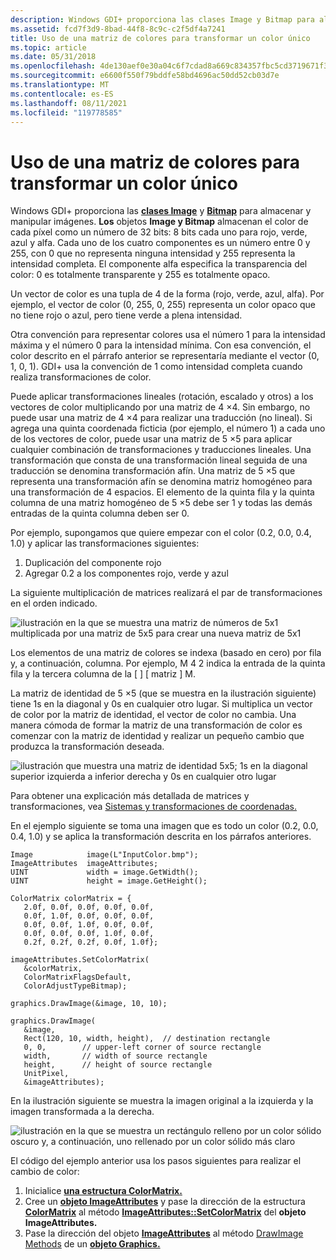 ```yaml
---
description: Windows GDI+ proporciona las clases Image y Bitmap para almacenar y manipular imágenes.
ms.assetid: fcd7f3d9-8bad-44f8-8c9c-c2f5df4a7241
title: Uso de una matriz de colores para transformar un color único
ms.topic: article
ms.date: 05/31/2018
ms.openlocfilehash: 4de130aef0e30a04c6f7cdad8a669c834357fbc5cd3719671f3529d9ed04c1cb
ms.sourcegitcommit: e6600f550f79bddfe58bd4696ac50dd52cb03d7e
ms.translationtype: MT
ms.contentlocale: es-ES
ms.lasthandoff: 08/11/2021
ms.locfileid: "119778585"
---
```

# <a name="using-a-color-matrix-to-transform-a-single-color"></a>Uso de una matriz de colores para transformar un color único

Windows GDI+ proporciona las [**clases Image**](/windows/win32/api/gdiplusheaders/nl-gdiplusheaders-image) y [**Bitmap**](/windows/win32/api/gdiplusheaders/nl-gdiplusheaders-bitmap) para almacenar y manipular imágenes. **Los** objetos **Image y Bitmap** almacenan el color de cada píxel como un número de 32 bits: 8 bits cada uno para rojo, verde, azul y alfa. Cada uno de los cuatro componentes es un número entre 0 y 255, con 0 que no representa ninguna intensidad y 255 representa la intensidad completa. El componente alfa especifica la transparencia del color: 0 es totalmente transparente y 255 es totalmente opaco.

Un vector de color es una tupla de 4 de la forma (rojo, verde, azul, alfa). Por ejemplo, el vector de color (0, 255, 0, 255) representa un color opaco que no tiene rojo o azul, pero tiene verde a plena intensidad.

Otra convención para representar colores usa el número 1 para la intensidad máxima y el número 0 para la intensidad mínima. Con esa convención, el color descrito en el párrafo anterior se representaría mediante el vector (0, 1, 0, 1). GDI+ usa la convención de 1 como intensidad completa cuando realiza transformaciones de color.

Puede aplicar transformaciones lineales (rotación, escalado y otros) a los vectores de color multiplicando por una matriz de 4 ×4. Sin embargo, no puede usar una matriz de 4 ×4 para realizar una traducción (no lineal). Si agrega una quinta coordenada ficticia (por ejemplo, el número 1) a cada uno de los vectores de color, puede usar una matriz de 5 ×5 para aplicar cualquier combinación de transformaciones y traducciones lineales. Una transformación que consta de una transformación lineal seguida de una traducción se denomina transformación afín. Una matriz de 5 ×5 que representa una transformación afín se denomina matriz homogéneo para una transformación de 4 espacios. El elemento de la quinta fila y la quinta columna de una matriz homogéneo de 5 ×5 debe ser 1 y todas las demás entradas de la quinta columna deben ser 0.

Por ejemplo, supongamos que quiere empezar con el color (0.2, 0.0, 0.4, 1.0) y aplicar las transformaciones siguientes:

1.  Duplicación del componente rojo
2.  Agregar 0.2 a los componentes rojo, verde y azul

La siguiente multiplicación de matrices realizará el par de transformaciones en el orden indicado.

![ilustración en la que se muestra una matriz de números de 5x1 multiplicada por una matriz de 5x5 para crear una nueva matriz de 5x1](images/recoloring01.png)

Los elementos de una matriz de colores se indexa (basado en cero) por fila y, a continuación, columna. Por ejemplo, M 4 2 indica la entrada de la quinta fila y la tercera columna de la \[ \] \[ matriz \] M.

La matriz de identidad de 5 ×5 (que se muestra en la ilustración siguiente) tiene 1s en la diagonal y 0s en cualquier otro lugar. Si multiplica un vector de color por la matriz de identidad, el vector de color no cambia. Una manera cómoda de formar la matriz de una transformación de color es comenzar con la matriz de identidad y realizar un pequeño cambio que produzca la transformación deseada.

![ilustración que muestra una matriz de identidad 5x5; 1s en la diagonal superior izquierda a inferior derecha y 0s en cualquier otro lugar](images/recoloring02.png)

Para obtener una explicación más detallada de matrices y transformaciones, vea [Sistemas y transformaciones de coordenadas.](-gdiplus-coordinate-systems-and-transformations-about.md)

En el ejemplo siguiente se toma una imagen que es todo un color (0.2, 0.0, 0.4, 1.0) y se aplica la transformación descrita en los párrafos anteriores.


```
Image            image(L"InputColor.bmp");
ImageAttributes  imageAttributes;
UINT             width = image.GetWidth();
UINT             height = image.GetHeight();

ColorMatrix colorMatrix = {
   2.0f, 0.0f, 0.0f, 0.0f, 0.0f,
   0.0f, 1.0f, 0.0f, 0.0f, 0.0f,
   0.0f, 0.0f, 1.0f, 0.0f, 0.0f,
   0.0f, 0.0f, 0.0f, 1.0f, 0.0f,
   0.2f, 0.2f, 0.2f, 0.0f, 1.0f};
   
imageAttributes.SetColorMatrix(
   &colorMatrix, 
   ColorMatrixFlagsDefault,
   ColorAdjustTypeBitmap);
   
graphics.DrawImage(&image, 10, 10);

graphics.DrawImage(
   &image, 
   Rect(120, 10, width, height),  // destination rectangle 
   0, 0,        // upper-left corner of source rectangle 
   width,       // width of source rectangle
   height,      // height of source rectangle
   UnitPixel,
   &imageAttributes);
```



En la ilustración siguiente se muestra la imagen original a la izquierda y la imagen transformada a la derecha.

![ilustración en la que se muestra un rectángulo relleno por un color sólido oscuro y, a continuación, uno rellenado por un color sólido más claro ](images/colortrans1.png)

El código del ejemplo anterior usa los pasos siguientes para realizar el cambio de color:

1.  Inicialice [**una estructura ColorMatrix.**](/windows/win32/api/Gdipluscolormatrix/ns-gdipluscolormatrix-colormatrix)
2.  Cree un [**objeto ImageAttributes**](/windows/win32/api/gdiplusimageattributes/nl-gdiplusimageattributes-imageattributes) y pase la dirección de la estructura [**ColorMatrix**](/windows/win32/api/Gdipluscolormatrix/ns-gdipluscolormatrix-colormatrix) al método [**ImageAttributes::SetColorMatrix**](/windows/win32/api/Gdiplusimageattributes/nf-gdiplusimageattributes-imageattributes-setcolormatrix) del **objeto ImageAttributes.**
3.  Pase la dirección del objeto [**ImageAttributes**](/windows/win32/api/gdiplusimageattributes/nl-gdiplusimageattributes-imageattributes) al método [DrawImage Methods](/windows/win32/api/gdiplusgraphics/nf-gdiplusgraphics-graphics-drawimage(inimage_inconstpointf_inint)) de un [**objeto Graphics.**](/windows/win32/api/gdiplusgraphics/nl-gdiplusgraphics-graphics)

 

 



